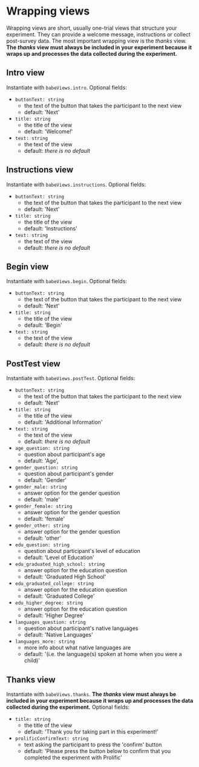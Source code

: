 # Wrapping views

Wrapping views are short, usually one-trial views that structure your experiment. They can provide a welcome message, instructions or collect post-survey data. The most important wrapping view is the *thanks* view. **The _thanks_ view must always be included in your experiment because it wraps up and processes the data collected during the experiment.**

## Intro view

Instantiate with `babeViews.intro`. Optional fields:

* `buttonText: string`
    * the text of the button that takes the participant to the next view
    * default: 'Next'
* `title: string`
    * the title of the view
    * default: 'Welcome!'
* `text: string`
    * the text of the view
    * default: *there is no default*


## Instructions view

Instantiate with `babeViews.instructions`. Optional fields:

* `buttonText: string`
    * the text of the button that takes the participant to the next view
    * default: 'Next'
* `title: string`
    * the title of the view
    * default: 'Instructions'
* `text: string`
    * the text of the view
    * default: *there is no default*

## Begin view

Instantiate with `babeViews.begin`. Optional fields:

* `buttonText: string`
    * the text of the button that takes the participant to the next view
    * default: 'Next'
* `title: string`
    * the title of the view
    * default: 'Begin'
* `text: string`
    * the text of the view
    * default: *there is no default*

## PostTest view

Instantiate with `babeViews.postTest`. Optional fields:

* `buttonText: string`
    * the text of the button that takes the participant to the next view
    * default: 'Next'
* `title: string`
    * the title of the view
    * default: 'Additional Information'
* `text: string`
    * the text of the view
    * default: *there is no default*
* `age_question: string`
    * question about participant's age
    * default: 'Age',
* `gender_question: string`
    * question about participant's gender
    * default: 'Gender'
* `gender_male: string`
    * answer option for the gender question
    * default: 'male'
* `gender_female: string`
    * answer option for the gender question
    * default: 'female'
* `gender_other: string`
    * answer option for the gender question
    * default: 'other'
* `edu_question: string`
    * question about participant's level of education
    * default: 'Level of Education'
* `edu_graduated_high_school: string`
    * answer option for the education question
    * default: 'Graduated High School'
* `edu_graduated_college: string`
    * answer option for the education question
    * default: 'Graduated College'
* `edu_higher_degree: string`
    * answer option for the education question
    * default: 'Higher Degree'
* `languages_question: string`
    * question about participant's native languages
    * default: 'Native Languages'
* `languages_more: string`
    * more info about what native languages are
    * default: '(i.e. the language(s) spoken at home when you were a child)'

## Thanks view

Instantiate with `babeViews.thanks`. **The _thanks_ view must always be included in your experiment because it wraps up and processes the data collected during the experiment.** Optional fields:

* `title: string`
    * the title of the view
    * default: 'Thank you for taking part in this experiment!'
* `prolificConfirmText: string`
    * text asking the participant to press the 'confirm' button
    * default: 'Please press the button below to confirm that you completed the experiment with Prolific'


